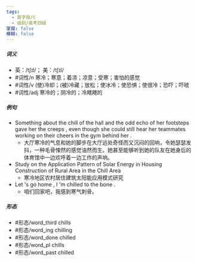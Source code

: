 ```yaml
---
tags:
  - 首字母/C
  - 级别/高考四级
掌握: false
模糊: false
---
```

##### 词义
- 英：/tʃɪl/； 美：/tʃɪl/
- #词性/n  寒冷；寒意；着凉；凉意；受寒；害怕的感觉
- #词性/v  (使)冷却；(被)冷藏；放松；使冰冷；使恐惧；使很冷；恐吓；吓唬
- #词性/adj  寒冷的；阴冷的；冷飕飕的
##### 例句
- Something about the chill of the hall and the odd echo of her footsteps gave her the creeps , even though she could still hear her teammates working on their cheers in the gym behind her .
	- 大厅寒冷的气息和她的脚步在大厅远处奇怪而又沉闷的回响，令她瑟瑟发抖，一种毛骨悚然的感觉油然而生。她甚至能够听到她的队友在她身后的体育馆中一边欢呼着一边工作的声响。
- Study on the Application Pattern of Solar Energy in Housing Construction of Rural Area in the Chill Area
	- 寒冷地区农村居住建筑太阳能应用模式研究
- Let 's go home , I 'm chilled to the bone .
	- 咱们回家吧，我感到寒气刺骨。
##### 形态
- #形态/word_third chills
- #形态/word_ing chilling
- #形态/word_done chilled
- #形态/word_pl chills
- #形态/word_past chilled
